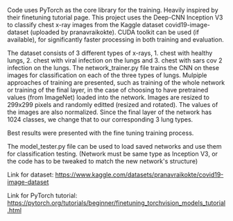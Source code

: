 Code uses PyTorch as the core library for the training. Heavily inspired by their finetuning tutorial page. 
This project uses the Deep-CNN Inception V3 to classify chest x-ray images from the Kaggle dataset covid19-image-dataset (uploaded by pranavraikokte). 
CUDA toolkit can be used (if available), for significantly faster processing in both training and evaluation. 

The dataset consists of 3 different types of x-rays, 1. chest with healthy lungs, 2. chest with viral infection on the lungs and 3. chest with sars cov 2 infection on the lungs.
The network_trainer.py file trains the CNN on these images for classification on each of the three types of lungs. 
Mulpiple approaches of training are presented, such as training of the whole network or training of the final layer, in the case of choosing to have pretrained values (from ImageNet) loaded into the network.
Images are resized to 299x299 pixels and randomly editted (resized and rotated). The values of the images are also normalized. 
Since the final layer of the network has 1024 classes, we change that to our corresponding 3 lung types.

Best results were presented with the fine tuning training process. 

The model_tester.py file can be used to load saved networks and use them for classification testing. 
(Network must be same type as Inception V3, or the code has to be tweaked to match the new network's structure)

Link for dataset: https://www.kaggle.com/datasets/pranavraikokte/covid19-image-dataset

Link for PyTorch tutorial: https://pytorch.org/tutorials/beginner/finetuning_torchvision_models_tutorial.html
